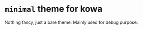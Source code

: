 `minimal` theme for kowa
========================

Nothing fancy, just a bare theme. Mainly used for debug purpose.
